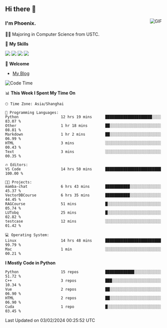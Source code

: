 ## Hi there 👋
<img align="right" alt="GIF" src="https://raw.githubusercontent.com/JoeyBling/JoeyBling/master/pic/pusheencode.gif" />

### I'm Phoenix.

👨‍🎓 Majoring in Computer Science from USTC.

🌟 **My Skills**

![](https://img.shields.io/badge/-Python-3e74a2?style=flat-square&logo=Python&logoColor=fff)
![](https://img.shields.io/badge/-C++-9f62a5?style=flat&logo=cplusplus&logoColor=white)
![](https://img.shields.io/badge/-Linux-185886?style=flat-square&logo=Linux&logoColor=fff)
![](https://img.shields.io/badge/-Rust-ff4136?style=flat-square&logo=Rust&logoColor=fff)

💬 **Welcome**

- [My Blog](https://ysy-phoenix.github.io/)

<!--START_SECTION:waka-->
![Code Time](http://img.shields.io/badge/Code%20Time-548%20hrs%2017%20mins-blue)

📊 **This Week I Spent My Time On** 

```text
🕑︎ Time Zone: Asia/Shanghai

💬 Programming Languages: 
Python                   12 hrs 19 mins      █████████████████████░░░░   83.07 % 
Other                    1 hr 18 mins        ██░░░░░░░░░░░░░░░░░░░░░░░   08.81 % 
Markdown                 1 hr 2 mins         ██░░░░░░░░░░░░░░░░░░░░░░░   06.99 % 
HTML                     3 mins              ░░░░░░░░░░░░░░░░░░░░░░░░░   00.43 % 
Text                     3 mins              ░░░░░░░░░░░░░░░░░░░░░░░░░   00.35 % 

🔥 Editors: 
VS Code                  14 hrs 50 mins      █████████████████████████   100.00 % 

🐱‍💻 Projects: 
mamba-chat               6 hrs 43 mins       ███████████░░░░░░░░░░░░░░   45.37 % 
VectorDBCourse           6 hrs 35 mins       ███████████░░░░░░░░░░░░░░   44.45 % 
RAGCourse                51 mins             █░░░░░░░░░░░░░░░░░░░░░░░░   05.74 % 
LUTobq                   25 mins             █░░░░░░░░░░░░░░░░░░░░░░░░   02.82 % 
testcase                 12 mins             ░░░░░░░░░░░░░░░░░░░░░░░░░   01.42 % 

💻 Operating System: 
Linux                    14 hrs 48 mins      █████████████████████████   99.79 % 
Mac                      1 min               ░░░░░░░░░░░░░░░░░░░░░░░░░   00.21 % 
```

**I Mostly Code in Python** 

```text
Python                   15 repos            █████████████░░░░░░░░░░░░   51.72 % 
C++                      3 repos             ███░░░░░░░░░░░░░░░░░░░░░░   10.34 % 
Vue                      2 repos             ██░░░░░░░░░░░░░░░░░░░░░░░   06.90 % 
HTML                     2 repos             ██░░░░░░░░░░░░░░░░░░░░░░░   06.90 % 
Cuda                     1 repo              █░░░░░░░░░░░░░░░░░░░░░░░░   03.45 % 
```




 Last Updated on 03/02/2024 00:25:52 UTC
<!--END_SECTION:waka-->

<!--
**ysy-phoenix/ysy-phoenix** is a ✨ _special_ ✨ repository because its `README.md` (this file) appears on your GitHub profile.

Here are some ideas to get you started:

- 🔭 I’m currently working on ...
- 🌱 I’m currently learning ...
- 👯 I’m looking to collaborate on ...
- 🤔 I’m looking for help with ...
- 💬 Ask me about ...
- 📫 How to reach me: ...
- 😄 Pronouns: ...
- ⚡ Fun fact: ...
-->
